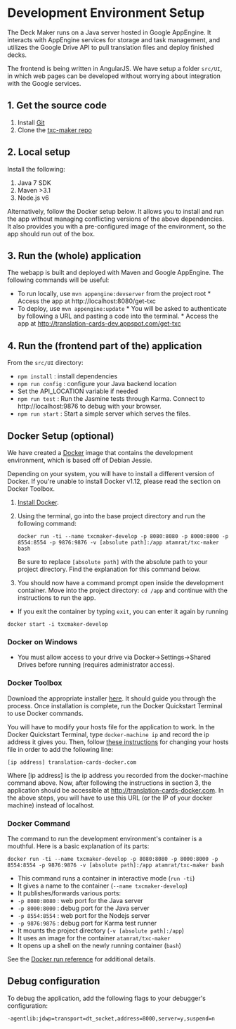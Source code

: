 # Development Environment Setup

The Deck Maker runs on a Java server hosted in Google AppEngine. It interacts with AppEngine services for storage and task management, and utilizes the Google Drive API to pull translation files and deploy finished decks.

The frontend is being written in AngularJS. We have setup a folder `src/UI`, in which web pages can be developed without worrying about integration with the Google services.

## 1. Get the source code

1. Install [Git](https://git-scm.com/book/en/v2/Getting-Started-Installing-Git)
2. Clone the [txc-maker repo](https://github.com/translation-cards/txc-maker.git)

## 2. Local setup

Install the following:

1. Java 7 SDK
2. Maven >3.1
3. Node.js v6

Alternatively, follow the Docker setup below. It allows you to install and run the app without managing conflicting versions of the above dependencies. It also provides you with a pre-configured image of the environment, so the app should run out of the box.

## 3. Run the (whole) application

The webapp is built and deployed with Maven and Google AppEngine. The following commands will be useful:

   * To run locally, use `mvn appengine:devserver` from the project root
    * Access the app at http://localhost:8080/get-txc
   * To deploy, use `mvn appengine:update`
    * You will be asked to authenticate by following a URL and pasting a code into the terminal.
    * Access the app at http://translation-cards-dev.appspot.com/get-txc

## 4. Run the (frontend part of the) application

From the `src/UI` directory:

* `npm install` : install dependencies
* `npm run config` : configure your Java backend location
 * Set the API_LOCATION variable if needed
* `npm run test` : Run the Jasmine tests through Karma. Connect to http://localhost:9876 to debug with your browser.
* `npm run start` : Start a simple server which serves the files.

## Docker Setup (optional)

We have created a [Docker](https://www.docker.com/what-docker) image that contains the development environment, which is based off of Debian Jessie.

Depending on your system, you will have to install a different version of Docker. If you're unable to install Docker v1.12, please read the section on Docker Toolbox.

1. [Install Docker](https://docs.docker.com/engine/installation/).

1. Using the terminal, go into the base project directory and run the following command:

   `docker run -ti --name txcmaker-develop -p 8080:8080 -p 8000:8000 -p 8554:8554 -p 9876:9876 -v [absolute path]:/app atamrat/txc-maker bash`

   Be sure to replace `[absolute path]` with the absolute path to your project directory. Find the explanation for this command below.

2. You should now have a command prompt open inside the development container. Move into the project directory: `cd /app` and continue with the instructions to run the app.
  * If you exit the container by typing `exit`, you can enter it again by running

   `docker start -i txcmaker-develop`

### Docker on Windows

* You must allow access to your drive via Docker->Settings->Shared Drives before running (requires administrator access).

### Docker Toolbox

Download the appropriate installer [here](https://www.docker.com/products/docker-toolbox). It should guide you through the process. Once installation is complete, run the Docker Quickstart Terminal to use Docker commands.

You will have to modify your hosts file for the application to work. In the Docker Quickstart Terminal, type `docker-machine ip` and record the ip address it gives you. Then, follow [these instructions](https://support.rackspace.com/how-to/modify-your-hosts-file/) for changing your hosts file in order to add the following line:

  `[ip address] translation-cards-docker.com`

Where [ip address] is the ip address you recorded from the docker-machine command above. Now, after following the instructions in section 3, the application should be accessible at http://translation-cards-docker.com. In the above steps, you will have to use this URL (or the IP of your docker machine) instead of localhost.

### Docker Command

The command to run the development environment's container is a mouthful. Here is a basic explanation of its parts:

`docker run -ti --name txcmaker-develop -p 8080:8080 -p 8000:8000 -p 8554:8554 -p 9876:9876 -v [absolute path]:/app atamrat/txc-maker bash`

* This command runs a container in interactive mode (`run -ti`)
* It gives a name to the container (`--name txcmaker-develop`)
* It publishes/forwards various ports:
 * `-p 8080:8080` : web port for the Java server
 * `-p 8000:8000` : debug port for the Java server
 * `-p 8554:8554` : web port for the Nodejs server
 * `-p 9876:9876` : debug port for Karma test runner
* It mounts the project directory (`-v [absolute path]:/app`)
* It uses an image for the container `atamrat/txc-maker`
* It opens up a shell on the newly running container (`bash`)

See the [Docker run reference](https://docs.docker.com/engine/reference/run/) for additional details.

## Debug configuration

To debug the application, add the following flags to your debugger's configuration:

`-agentlib:jdwp=transport=dt_socket,address=8000,server=y,suspend=n`
